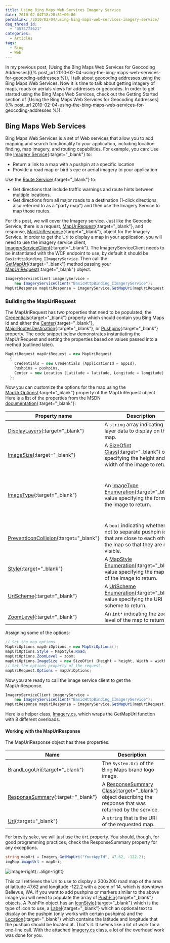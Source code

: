 ```yaml
---
title: Using Bing Maps Web Services Imagery Service
date: 2010-02-04T18:28:51+00:00
permalink: /2010/02/04/using-bing-maps-web-services-imagery-service/
dsq_thread_id:
  - "3574773621"
categories:
  - Articles
tags:
  - Bing
  - Web
---
```

In my previous post, [Using the Bing Maps Web Services for Geocoding Addresses]({% post_url 2010-02-04-using-the-bing-maps-web-services-for-geocoding-addresses %}), I talk about geocoding addresses using the Bing Maps Web Services. Now it is time to talk about getting imagery of maps, roads or aerials views for addresses or geocodes. In order to get started using the Bing Maps Web Services, check out the Getting Started section of [Using the Bing Maps Web Services for Geocoding Addresses]({% post_url 2010-02-04-using-the-bing-maps-web-services-for-geocoding-addresses %}).

## Bing Maps Web Services

Bing Maps Web Services is a set of Web services that allow you to add mapping and search functionality to your application, including location finding, map imagery, and routing capabilities. For example, you can: Use the [Imagery Service](https://msdn.microsoft.com/en-us/library/cc981090.aspx?WT.mc_id=DOP-MVP-4024623){:target="_blank"} to:

* Return a link to a map with a pushpin at a specific location
* Provide a road map or bird's eye or aerial imagery to your application

Use the [Route Service](https://msdn.microsoft.com/en-us/library/cc966826.aspx?WT.mc_id=DOP-MVP-4024623){:target="_blank"} to:

* Get directions that include traffic warnings and route hints between multiple locations.
* Get directions from all major roads to a destination (1-click directions, also referred to as a "party map") and then use the Imagery Service to map those routes.

For this post, we will cover the Imagery service. Just like the Geocode Service, there is a request, [MapUriRequest](https://msdn.microsoft.com/en-us/library/cc980912.aspx?WT.mc_id=DOP-MVP-4024623){:target="_blank"}, and response, [MapUriResponse](https://msdn.microsoft.com/en-us/library/cc981042.aspx?WT.mc_id=DOP-MVP-4024623){:target="_blank"}, object for the Imagery Service. In order to get the Uri to display a map in your application, you will need to use the imagery service client, [ImageryServiceClient](https://msdn.microsoft.com/en-us/library/cc980959.aspx?WT.mc_id=DOP-MVP-4024623){:target="_blank"}. The ImageryServiceClient needs to be instantiated with the WCF endpoint to use, by default it should be `BasicHttpBinding_IImageryService`. Then call the [GetMapUri](https://msdn.microsoft.com/en-us/library/cc981108.aspx?WT.mc_id=DOP-MVP-4024623){:target="_blank"} method passing your [MapUriRequest](https://msdn.microsoft.com/en-us/library/cc980912.aspx?WT.mc_id=DOP-MVP-4024623){:target="_blank"} object.

```cs
ImageryServiceClient imageryService =
    new ImageryServiceClient("BasicHttpBinding_IImageryService");
MapUriResponse mapUriResponse = imageryService.GetMapUri(mapUriRequest);
```

### Building the MapUriRequest

The MapUriRequest has two properties that need to be populated; the [Credentials](https://msdn.microsoft.com/en-us/library/cc966923.aspx?WT.mc_id=DOP-MVP-4024623){:target="_blank"} property which should contain you Bing Maps Id and either the [Center](https://msdn.microsoft.com/en-us/library/cc966747.aspx?WT.mc_id=DOP-MVP-4024623){:target="_blank"}, [MajorRoutesDestination](https://msdn.microsoft.com/en-us/library/cc966744.aspx?WT.mc_id=DOP-MVP-4024623){:target="_blank"}, or [Pushpins](https://msdn.microsoft.com/en-us/library/cc980872.aspx?WT.mc_id=DOP-MVP-4024623){:target="_blank"} property.  The code snippet below demonstrates instantiating the MapUriRequest and setting the properties based on values passed into a method (outlined later).

```cs
MapUriRequest mapUriRequest = new MapUriRequest
  {
    Credentials = new Credentials {ApplicationId = appId},
    Pushpins = pushpins,
    Center = new Location {Latitude = latitude, Longitude = longitude}
  };
```

Now you can customize the options for the map using the [MapUriOptions](https://msdn.microsoft.com/en-us/library/cc981074.aspx?WT.mc_id=DOP-MVP-4024623){:target="_blank"} property of the MapUriRequest object. Here is a list of the properties from the MSDN [documentation](https://msdn.microsoft.com/en-us/library/cc981033.aspx?WT.mc_id=DOP-MVP-4024623){:target="_blank"}:

|Property name|Description|Default Value|
|--- |--- |---|
|[DisplayLayers](https://msdn.microsoft.com/en-us/library/cc981085.asp?WT.mc_id=DOP-MVP-4024623x){:target="_blank"}|A `string` array indicating the layer data to display on the map.|`null`|
|[ImageSize](https://msdn.microsoft.com/en-us/library/cc966894.aspx?WT.mc_id=DOP-MVP-4024623){:target="_blank"}|A [SizeOfint Class](https://msdn.microsoft.com/en-us/library/cc981005.aspx?WT.mc_id=DOP-MVP-4024623){:target="_blank"} object specifying the height and width of the image to return.|The default width is 350 and the default height is 350.|
|[ImageType](https://msdn.microsoft.com/en-us/library/cc980869.aspx?WT.mc_id=DOP-MVP-4024623){:target="_blank"}|An [ImageType Enumeration](https://msdn.microsoft.com/en-us/library/cc966755.aspx?WT.mc_id=DOP-MVP-4024623){:target="_blank"} value specifying the format of the image to return.|The default value is `ImageType.Default`, which means the default changes depending on the map style specified.|
|[PreventIconCollision](https://msdn.microsoft.com/en-us/library/cc981009.aspx?WT.mc_id=DOP-MVP-4024623){:target="_blank"}|A `bool` indicating whether or not to separate pushpin icons that are close to each other on the map so that they are more visible.|`false*`|
|[Style](https://msdn.microsoft.com/en-us/library/cc966910.aspx?WT.mc_id=DOP-MVP-4024623){:target="_blank"}|A [MapStyle Enumeration](https://msdn.microsoft.com/en-us/library/cc966745.aspx?WT.mc_id=DOP-MVP-4024623){:target="_blank"} value specifying the map style of the image to return.|`MapStyle.Road*`|
|[UriScheme](https://msdn.microsoft.com/en-us/library/cc981052.aspx?WT.mc_id=DOP-MVP-4024623){:target="_blank"}|A [UriScheme Enumeration](https://msdn.microsoft.com/en-us/library/cc981022.aspx?WT.mc_id=DOP-MVP-4024623){:target="_blank"} value specifying the URI scheme to return.|`UriScheme.Http`|
|[ZoomLevel](https://msdn.microsoft.com/en-us/library/cc966900.aspx?WT.mc_id=DOP-MVP-4024623){:target="_blank"}|An `int*` indicating the zoom level of the map to return. ||

Assigning some of the options:

```cs
// Set the map options
MapUriOptions mapUriOptions = new MapUriOptions();
mapUriOptions.Style = MapStyle.Road;
mapUriOptions.ZoomLevel = zoom;
mapUriOptions.ImageSize = new SizeOfint {Height = height, Width = width};
// Set the options property of the request.
mapUriRequest.Options = mapUriOptions;
```

Now you are ready to call the image service client to get the MapUriResponse.

``` cs
ImageryServiceClient imageryService =
    new ImageryServiceClient("BasicHttpBinding_IImageryService");
MapUriResponse mapUriResponse = imageryService.GetMapUri(mapUriRequest);
```

Here is a helper class, [Imagery.cs](/assets/downloads/Imagery.cs_.zip),  which wraps the GetMapUri function with 8 different overloads.

#### Working with the MapUriResponse

The MapUriResponse object has three properties:

|Name|Description|
|--- |--- |
|[BrandLogoUri](https://msdn.microsoft.com/en-us/library/ee692183.aspx?WT.mc_id=DOP-MVP-4024623){:target="_blank"}|The `System.Uri` of the Bing Maps brand logo image.|
|[ResponseSummary](https://msdn.microsoft.com/en-us/library/cc980964.aspx?WT.mc_id=DOP-MVP-4024623){:target="_blank"}|A [ResponseSummary Class](https://msdn.microsoft.com/en-us/library/cc980902.aspx?WT.mc_id=DOP-MVP-4024623){:target="_blank"} object describing the response that was returned by the service.|
|[Uri](https://msdn.microsoft.com/en-us/library/cc980931.aspx?WT.mc_id=DOP-MVP-4024623){:target="_blank"}|A `string` that is the URI of the requested map.|

For brevity sake, we will just use the `Uri` property.  You should, though, for good programming practices, check the ResponseSummary property for any exceptions.

```cs
string mapUri = Imagery.GetMapUri("YourAppId", 47.62, -122.2);
imgMap.imageUrl = mapUri;
```

![image-right](/assets/images/posts/image_thumb.png "downtown Bellevue"){: .align-right}

This call retrieves the Uri to use to display a 200x200 road map of the area at latitude 47.62 and longitude -122.2 with a zoom of 14, which is downtown Bellevue, WA. If you want to add pushpins or markers similar to the above image you will need to populate the array of [PushPin](https://msdn.microsoft.com/en-us/library/cc966869.aspx?WT.mc_id=DOP-MVP-4024623){:target="_blank"} objects. A PushPin object has an [IconStyle](https://msdn.microsoft.com/en-us/library/cc980903.aspx?WT.mc_id=DOP-MVP-4024623){:target="_blank"} which is the type of icon to use, a [Label](https://msdn.microsoft.com/en-us/library/cc981045.aspx?WT.mc_id=DOP-MVP-4024623){:target="_blank"} which an optional text to display on the pushpin (only works with certain pushpins) and the [Location](https://msdn.microsoft.com/en-us/library/cc966941.aspx?WT.mc_id=DOP-MVP-4024623){:target="_blank"} which contains the latitude and longitude that the pushpin should be located at. That's it.  It seems like a lot of work for a one-line call.  With the attached [Imagery.cs](/assets/downloads/Imagery.cs_.zip) class, a lot of the overhead work was done for you.
